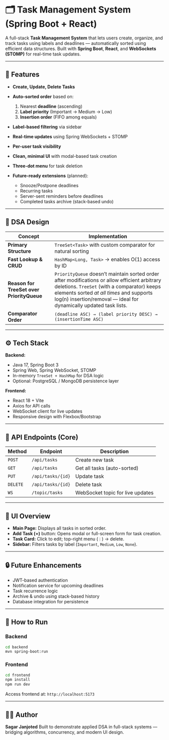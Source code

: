 # 🗂️ Task Management System (Spring Boot + React)

A full-stack **Task Management System** that lets users create, organize, and track tasks using labels and deadlines — automatically sorted using efficient data structures. Built with **Spring Boot**, **React**, and **WebSockets (STOMP)** for real-time task updates.

---

## 🚀 Features

* **Create, Update, Delete Tasks**
* **Auto-sorted order** based on:

  1. Nearest **deadline** (ascending)
  2. **Label priority** (Important → Medium → Low)
  3. **Insertion order** (FIFO among equals)
* **Label-based filtering** via sidebar
* **Real-time updates** using Spring WebSockets + STOMP
* **Per-user task visibility**
* **Clean, minimal UI** with modal-based task creation
* **Three-dot menu** for task deletion
* **Future-ready extensions** (planned):

  * Snooze/Postpone deadlines
  * Recurring tasks
  * Server-sent reminders before deadlines
  * Completed tasks archive (stack-based undo)

---

## 🧠 DSA Design

| Concept                                   | Implementation                                                                                                                                                                                                                                                 |
| ----------------------------------------- | -------------------------------------------------------------------------------------------------------------------------------------------------------------------------------------------------------------------------------------------------------------- |
| **Primary Structure**                     | `TreeSet<Task>` with custom comparator for natural sorting                                                                                                                                                                                                     |
| **Fast Lookup & CRUD**                    | `HashMap<Long, Task>` → enables O(1) access by ID                                                                                                                                                                                                              |
| **Reason for TreeSet over PriorityQueue** | `PriorityQueue` doesn’t maintain sorted order after modifications or allow efficient arbitrary deletions. `TreeSet` (with a comparator) keeps elements sorted *at all times* and supports log(n) insertion/removal — ideal for dynamically updated task lists. |
| **Comparator Order**                      | `(deadline ASC) → (label priority DESC) → (insertionTime ASC)`                                                                                                                                                                                                 |

---

## ⚙️ Tech Stack

**Backend:**

* Java 17, Spring Boot 3
* Spring Web, Spring WebSocket, STOMP
* In-memory `TreeSet + HashMap` for DSA logic
* Optional: PostgreSQL / MongoDB persistence layer

**Frontend:**

* React 18 + Vite
* Axios for API calls
* WebSocket client for live updates
* Responsive design with Flexbox/Bootstrap

---

## 📡 API Endpoints (Core)

| Method   | Endpoint          | Description                      |
| -------- | ----------------- | -------------------------------- |
| `POST`   | `/api/tasks`      | Create new task                  |
| `GET`    | `/api/tasks`      | Get all tasks (auto-sorted)      |
| `PUT`    | `/api/tasks/{id}` | Update task                      |
| `DELETE` | `/api/tasks/{id}` | Delete task                      |
| `WS`     | `/topic/tasks`    | WebSocket topic for live updates |

---

## 🧩 UI Overview

* **Main Page:** Displays all tasks in sorted order.
* **Add Task (+)** button: Opens modal or full-screen form for task creation.
* **Task Card:** Click to edit; top-right menu (`⋮`) → delete.
* **Sidebar:** Filters tasks by label (`Important`, `Medium`, `Low`, `None`).

---

## 🔒 Future Enhancements

* JWT-based authentication
* Notification service for upcoming deadlines
* Task recurrence logic
* Archive & undo using stack-based history
* Database integration for persistence

---

## 🧰 How to Run

### Backend

```bash
cd backend
mvn spring-boot:run
```

### Frontend

```bash
cd frontend
npm install
npm run dev
```

Access frontend at: `http://localhost:5173`

---

## 🧑‍💻 Author

**Sagar Janjoted**
Built to demonstrate applied DSA in full-stack systems — bridging algorithms, concurrency, and modern UI design.
